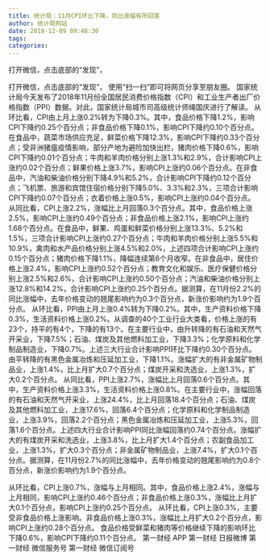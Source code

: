 ```yaml
---
title: 统计局：11月CPI环比下降，同比涨幅有所回落
author: 统计局网站
date: 2018-12-09 09:48:30
tags: 
categories: 
---
```

打开微信，点击底部的“发现”，
<!-- more -->
打开微信，点击底部的“发现”，
使用“扫一扫”即可将网页分享至朋友圈。
国家统计局今天发布了2018年11月份全国居民消费价格指数（CPI）和工业生产者出厂价格指数（PPI）数据。对此，国家统计局城市司高级统计师绳国庆进行了解读。
从环比看，CPI由上月上涨0.2%转为下降0.3%。其中，食品价格下降1.2%，影响CPI下降约0.25个百分点；非食品价格下降0.1%，影响CPI下降约0.10个百分点。在食品中，蔬菜市场供应充足，鲜菜价格下降12.3%，影响CPI下降约0.33个百分点；受非洲猪瘟疫情影响，部分产地为避险加快出栏，猪肉价格下降0.6%，影响CPI下降约0.01个百分点；牛肉和羊肉价格分别上涨1.3%和2.9%，合计影响CPI上涨约0.02个百分点；鲜果价格上涨3.7%，影响CPI上涨约0.06个百分点。在非食品中，汽油和柴油价格分别下降4.9%和5.2%，合计影响CPI下降约0.12个百分点；飞机票、旅游和宾馆住宿价格分别下降5.0%、3.3%和2.3%，三项合计影响CPI下降约0.07个百分点；衣着价格上涨0.5%，影响CPI上涨约0.04个百分点。
从同比看，CPI上涨2.2%，涨幅比上月回落0.3个百分点。其中，食品价格上涨2.5%，影响CPI上涨约0.49个百分点；非食品价格上涨2.1%，影响CPI上涨约1.68个百分点。在食品中，鲜果、鸡蛋和鲜菜价格分别上涨13.3%、5.2%和1.5%，三项合计影响CPI上涨约0.27个百分点；牛肉和羊肉价格分别上涨5.5%和10.9%，禽肉和水产品价格分别上涨4.5%和2.0%，上述四项合计影响CPI上涨约0.15个百分点；猪肉价格下降1.1%，降幅连续第6个月收窄。在非食品中，居住价格上涨2.4%，影响CPI上涨约0.52个百分点；教育文化和娱乐、医疗保健价格分别上涨2.5%和2.6%，合计影响CPI上涨约0.50个百分点；汽油和柴油价格分别上涨12.8%和14.2%，合计影响CPI上涨约0.25个百分点。据测算，在11月份2.2%的同比涨幅中，去年价格变动的翘尾影响约为0.3个百分点，新涨价影响约为1.9个百分点。
从环比看，PPI由上月上涨0.4%转为下降0.2%。其中，生产资料价格下降0.3%，生活资料价格上涨0.2%。从调查的40个工业行业大类看，价格上涨的有23个，持平的有4个，下降的有13个。在主要行业中，由升转降的有石油和天然气开采业，下降7.5%；石油、煤炭及其他燃料加工业，下降3.3%；化学原料和化学制品制造业，下降0.7%。上述三大行业合计影响PPI环比下降约0.30个百分点。由平转降的有黑色金属冶炼和压延加工业，下降1.1%。涨幅扩大的有非金属矿物制品业，上涨1.4%，比上月扩大0.7个百分点；煤炭开采和洗选业，上涨1.3%，扩大0.2个百分点。
从同比看，PPI上涨2.7%，涨幅比上月回落0.6个百分点。其中，生产资料价格上涨3.3%，生活资料价格上涨0.8%。在主要行业中，涨幅回落的有石油和天然气开采业，上涨24.4%，比上月回落18.4个百分点；石油、煤炭及其他燃料加工业，上涨17.6%，回落6.4个百分点；化学原料和化学制品制造业，上涨3.9%，回落2.2个百分点；黑色金属冶炼和压延加工业，上涨5.3%，回落1.6个百分点。上述四大行业合计影响PPI同比涨幅回落约0.74个百分点。涨幅扩大的有煤炭开采和洗选业，上涨3.8%，比上月扩大1.4个百分点；农副食品加工业，上涨1.3%，扩大0.3个百分点；非金属矿物制品业，上涨7.4%，扩大0.1个百分点。据测算，在11月份2.7%的同比涨幅中，去年价格变动的翘尾影响约为0.8个百分点，新涨价影响约为1.9个百分点。
 
 
从环比看，CPI上涨0.7%，涨幅与上月相同。其中，食品价格上涨2.4%，涨幅与上月相同，影响CPI上涨约0.46个百分点；非食品价格上涨0.3%，涨幅比上月扩大0.1个百分点，影响CPI上涨约0.25个百分点。
从环比看，CPI上涨0.3%，主要受非食品价格上涨影响。非食品价格上涨0.3%，涨幅比上月扩大0.2个百分点，影响CPI上涨约0.28个百分点。
食品价格受鲜菜和猪肉等价格继续下降的影响环比下降0.6%，影响CPI下降约0.11个百分点。
第一财经
APP
第一财经
日报微博
第一财经
微信服务号
第一财经
微信订阅号
